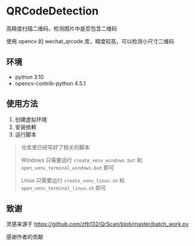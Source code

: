 # QRCodeDetection

高精度扫描二维码，检测图片中是否包含二维码

使用 opencv 的 wechat_qrcode 库，精度较高，可以检测小尺寸二维码

## 环境

- python 3.10
- opencv-contrib-python 4.5.1

## 使用方法

1. 创建虚拟环境
2. 安装依赖
3. 运行脚本

> 仓库里已经写好了相关的脚本
>
> Windows 只需要运行 `create_venv_windows.bat` 和 `open_venv_terminal_windows.bat` 即可
>
> Linux 只需要运行 `create_venv_linux.sh` 和 `open_venv_terminal_linux.sh` 即可

## 致谢

灵感来源于 https://github.com/zfb132/QrScan/blob/master/batch_work.py

感谢作者的贡献
